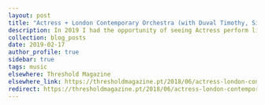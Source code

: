 ```yaml
---
layout: post
title: "Actress + London Contemporary Orchestra (with Duval Timothy, Silvia Kastel and Toxe) @ Barbican Centre"
description: In 2019 I had the opportunity of seeing Actress perform live with the London Contemporary Orchestra. Really breath taking work, I wrote about it for Threshold Magazine.
collection: blog_posts
date: 2019-02-17
author_profile: true
sidebar: true
tags: music
elsewhere: Threshold Magazine
elsewhere_link: https://thresholdmagazine.pt/2018/06/actress-london-contemporary-orchestra.html
redirect: https://thresholdmagazine.pt/2018/06/actress-london-contemporary-orchestra.html
---
```

